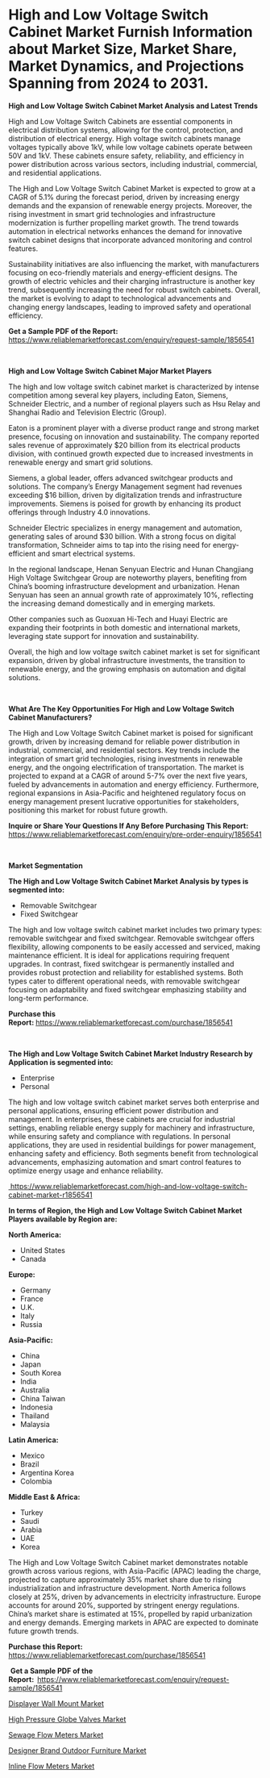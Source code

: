 <p><h1>High and Low Voltage Switch Cabinet Market Furnish Information about Market Size, Market Share, Market Dynamics, and Projections Spanning from 2024 to 2031.</h1></p><p><strong>High and Low Voltage Switch Cabinet Market Analysis and Latest Trends</strong></p>
<p><p>High and Low Voltage Switch Cabinets are essential components in electrical distribution systems, allowing for the control, protection, and distribution of electrical energy. High voltage switch cabinets manage voltages typically above 1kV, while low voltage cabinets operate between 50V and 1kV. These cabinets ensure safety, reliability, and efficiency in power distribution across various sectors, including industrial, commercial, and residential applications.</p><p>The High and Low Voltage Switch Cabinet Market is expected to grow at a CAGR of 5.1% during the forecast period, driven by increasing energy demands and the expansion of renewable energy projects. Moreover, the rising investment in smart grid technologies and infrastructure modernization is further propelling market growth. The trend towards automation in electrical networks enhances the demand for innovative switch cabinet designs that incorporate advanced monitoring and control features.</p><p>Sustainability initiatives are also influencing the market, with manufacturers focusing on eco-friendly materials and energy-efficient designs. The growth of electric vehicles and their charging infrastructure is another key trend, subsequently increasing the need for robust switch cabinets. Overall, the market is evolving to adapt to technological advancements and changing energy landscapes, leading to improved safety and operational efficiency.</p></p>
<p><strong>Get a Sample PDF of the Report:&nbsp;</strong> <a href="https://www.reliablemarketforecast.com/enquiry/request-sample/1856541?utm_campaign=1108&utm_medium=2&utm_source=Github&utm_content=ia&utm_term=20102024&utm_id=high-and-low-voltage-switch-cabinet">https://www.reliablemarketforecast.com/enquiry/request-sample/1856541</a></p>
<p>&nbsp;</p>
<p><strong>High and Low Voltage Switch Cabinet Major Market Players</strong></p>
<p><p>The high and low voltage switch cabinet market is characterized by intense competition among several key players, including Eaton, Siemens, Schneider Electric, and a number of regional players such as Hsu Relay and Shanghai Radio and Television Electric (Group). </p><p>Eaton is a prominent player with a diverse product range and strong market presence, focusing on innovation and sustainability. The company reported sales revenue of approximately $20 billion from its electrical products division, with continued growth expected due to increased investments in renewable energy and smart grid solutions.</p><p>Siemens, a global leader, offers advanced switchgear products and solutions. The company’s Energy Management segment had revenues exceeding $16 billion, driven by digitalization trends and infrastructure improvements. Siemens is poised for growth by enhancing its product offerings through Industry 4.0 innovations.</p><p>Schneider Electric specializes in energy management and automation, generating sales of around $30 billion. With a strong focus on digital transformation, Schneider aims to tap into the rising need for energy-efficient and smart electrical systems.</p><p>In the regional landscape, Henan Senyuan Electric and Hunan Changjiang High Voltage Switchgear Group are noteworthy players, benefiting from China’s booming infrastructure development and urbanization. Henan Senyuan has seen an annual growth rate of approximately 10%, reflecting the increasing demand domestically and in emerging markets. </p><p>Other companies such as Guoxuan Hi-Tech and Huayi Electric are expanding their footprints in both domestic and international markets, leveraging state support for innovation and sustainability.</p><p>Overall, the high and low voltage switch cabinet market is set for significant expansion, driven by global infrastructure investments, the transition to renewable energy, and the growing emphasis on automation and digital solutions.</p></p>
<p>&nbsp;</p>
<p><strong>What Are The Key Opportunities For High and Low Voltage Switch Cabinet Manufacturers?</strong></p>
<p><p>The High and Low Voltage Switch Cabinet market is poised for significant growth, driven by increasing demand for reliable power distribution in industrial, commercial, and residential sectors. Key trends include the integration of smart grid technologies, rising investments in renewable energy, and the ongoing electrification of transportation. The market is projected to expand at a CAGR of around 5-7% over the next five years, fueled by advancements in automation and energy efficiency. Furthermore, regional expansions in Asia-Pacific and heightened regulatory focus on energy management present lucrative opportunities for stakeholders, positioning this market for robust future growth.</p></p>
<p><strong>Inquire or Share Your Questions If Any Before Purchasing This Report:</strong> <a href="https://www.reliablemarketforecast.com/enquiry/pre-order-enquiry/1856541?utm_campaign=1108&utm_medium=2&utm_source=Github&utm_content=ia&utm_term=20102024&utm_id=high-and-low-voltage-switch-cabinet">https://www.reliablemarketforecast.com/enquiry/pre-order-enquiry/1856541</a></p>
<p>&nbsp;</p>
<p><strong>Market Segmentation</strong></p>
<p><strong>The High and Low Voltage Switch Cabinet Market Analysis by types is segmented into:</strong></p>
<p><ul><li>Removable Switchgear</li><li>Fixed Switchgear</li></ul></p>
<p><p>The high and low voltage switch cabinet market includes two primary types: removable switchgear and fixed switchgear. Removable switchgear offers flexibility, allowing components to be easily accessed and serviced, making maintenance efficient. It is ideal for applications requiring frequent upgrades. In contrast, fixed switchgear is permanently installed and provides robust protection and reliability for established systems. Both types cater to different operational needs, with removable switchgear focusing on adaptability and fixed switchgear emphasizing stability and long-term performance.</p></p>
<p><strong>Purchase this Report:&nbsp;</strong><a href="https://www.reliablemarketforecast.com/purchase/1856541?utm_campaign=1108&utm_medium=2&utm_source=Github&utm_content=ia&utm_term=20102024&utm_id=high-and-low-voltage-switch-cabinet">https://www.reliablemarketforecast.com/purchase/1856541</a></p>
<p>&nbsp;</p>
<p><strong>The High and Low Voltage Switch Cabinet Market Industry Research by Application is segmented into:</strong></p>
<p><ul><li>Enterprise</li><li>Personal</li></ul></p>
<p><p>The high and low voltage switch cabinet market serves both enterprise and personal applications, ensuring efficient power distribution and management. In enterprises, these cabinets are crucial for industrial settings, enabling reliable energy supply for machinery and infrastructure, while ensuring safety and compliance with regulations. In personal applications, they are used in residential buildings for power management, enhancing safety and efficiency. Both segments benefit from technological advancements, emphasizing automation and smart control features to optimize energy usage and enhance reliability.</p></p>
<p><a href="https://www.reliablemarketforecast.com/high-and-low-voltage-switch-cabinet-market-r1856541?utm_campaign=1108&utm_medium=2&utm_source=Github&utm_content=ia&utm_term=20102024&utm_id=high-and-low-voltage-switch-cabinet">&nbsp;https://www.reliablemarketforecast.com/high-and-low-voltage-switch-cabinet-market-r1856541</a></p>
<p><strong>In terms of Region, the High and Low Voltage Switch Cabinet Market Players available by Region are:</strong></p>
<p>
    <p> <strong> North America: </strong>
        <ul>
            <li>United States</li>
            <li>Canada</li>
        </ul>
        </p> 
    <p> <strong> Europe: </strong>
        <ul>
            <li>Germany</li>
            <li>France</li>
            <li>U.K.</li>
            <li>Italy</li>
            <li>Russia</li>
        </ul>
        </p> 
    <p> <strong> Asia-Pacific: </strong>
        <ul>
            <li>China</li>
            <li>Japan</li>
            <li>South Korea</li>
            <li>India</li>
            <li>Australia</li>
            <li>China Taiwan</li>
            <li>Indonesia</li>
            <li>Thailand</li>
            <li>Malaysia</li>
        </ul>
        </p> 
    <p> <strong> Latin America: </strong>
        <ul>
            <li>Mexico</li>
            <li>Brazil</li>
            <li>Argentina Korea</li>
            <li>Colombia</li>
        </ul>
        </p> 
    <p> <strong> Middle East & Africa: </strong>
        <ul>
            <li>Turkey</li>
            <li>Saudi</li>
            <li>Arabia</li>
            <li>UAE</li>
            <li>Korea</li>
        </ul>
    </p>
    </p>
<p><p>The High and Low Voltage Switch Cabinet market demonstrates notable growth across various regions, with Asia-Pacific (APAC) leading the charge, projected to capture approximately 35% market share due to rising industrialization and infrastructure development. North America follows closely at 25%, driven by advancements in electricity infrastructure. Europe accounts for around 20%, supported by stringent energy regulations. China’s market share is estimated at 15%, propelled by rapid urbanization and energy demands. Emerging markets in APAC are expected to dominate future growth trends.</p></p>
<p><strong>Purchase this Report: </strong><a href="https://www.reliablemarketforecast.com/purchase/1856541?utm_campaign=1108&utm_medium=2&utm_source=Github&utm_content=ia&utm_term=20102024&utm_id=high-and-low-voltage-switch-cabinet">https://www.reliablemarketforecast.com/purchase/1856541</a></p>
<p>&nbsp;<strong>Get a Sample PDF of the Report:&nbsp;&nbsp;</strong><a href="https://www.reliablemarketforecast.com/enquiry/request-sample/1856541?utm_campaign=1108&utm_medium=2&utm_source=Github&utm_content=ia&utm_term=20102024&utm_id=high-and-low-voltage-switch-cabinet">https://www.reliablemarketforecast.com/enquiry/request-sample/1856541</a></p>
<p><strong></strong></p>
<p><p><a href="https://github.com/cecilebbruhter/Market-Research-Report-List-1/blob/main/displayer-wall-mount-market.md?utm_campaign=1108&utm_medium=2&utm_source=Github&utm_content=ia&utm_term=20102024&utm_id=high-and-low-voltage-switch-cabinet">Displayer Wall Mount Market</a></p><p><a href="https://www.linkedin.com/pulse/driving-forces-global-high-pressure-globe-valves-market-5d9we?utm_campaign=1108&utm_medium=2&utm_source=Github&utm_content=ia&utm_term=20102024&utm_id=high-and-low-voltage-switch-cabinet">High Pressure Globe Valves Market</a></p><p><a href="https://www.linkedin.com/pulse/digital-transformation-sewage-flow-meters-industry-market-eafrc?utm_campaign=1108&utm_medium=2&utm_source=Github&utm_content=ia&utm_term=20102024&utm_id=high-and-low-voltage-switch-cabinet">Sewage Flow Meters Market</a></p><p><a href="https://github.com/nekolalrclippo/Market-Research-Report-List-1/blob/main/designer-brand-outdoor-furniture-market.md?utm_campaign=1108&utm_medium=2&utm_source=Github&utm_content=ia&utm_term=20102024&utm_id=high-and-low-voltage-switch-cabinet">Designer Brand Outdoor Furniture Market</a></p><p><a href="https://www.linkedin.com/pulse/inline-flow-meters-market-share-analysis-growth-trends-rm2sc?utm_campaign=1108&utm_medium=2&utm_source=Github&utm_content=ia&utm_term=20102024&utm_id=high-and-low-voltage-switch-cabinet">Inline Flow Meters Market</a></p></p>